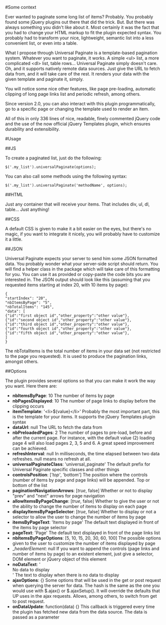 #Some context

Ever wanted to paginate some long list of items? Probably. You probably found some jQuery plugins out there that did the trick. But. But there was always something you didn't like about it. Most certainly it was the fact that you had to change your HTML markup to fit the plugin expected syntax. You probably had to transform your nice, lightweight, semantic list into a less convenient list, or even into a table.

What I propose through Universal Paginate is a template-based pagination system. Whatever you want to paginate, it works. A simple &lt;ul&gt; list, a more complicated &lt;dl&gt; list, table rows... Universal Paginate simply doesn't care. Oh, and it supports natively remote data sources. Just give the URL to fetch data from, and it will take care of the rest. It renders your data with the given template and paginate it, simply.

You will notice some nice other features, like page pre-loading, automatic clipping of long page links list and periodic refresh, among others.

Since version 2.0, you can also interact with this plugin programmatically, go to a specific page or changing the template used to render an item.

All of this in only 336 lines of nice, readable, finely commented jQuery code and the use of the now official jQuery Templates plugin, which ensures durability and extensibility.

#Usage

##JS

To create a paginated list, just do the following:

    $('.my_list').universalPaginate(options);

You can also call some methods using the following syntax:

    $('.my_list').universalPaginate('methodName', options);

##HTML

Just any container that will receive your items. That includes div, ul, dl, table... Just anything!

##CSS

A default CSS is given to make it a bit easier on the eyes, but there's no magic, if you want to integrate it nicely, you will probably have to customize it a little.

##JSON

Universal Paginate expects your server to send him some JSON formatted data. You probably wonder what your server-side script should return. You will find a helper class in the package which will take care of this formatting for you. You can use it as provided or copy-paste the code bits you are interested in.
The JSON output should look like this (assuming that you requested items starting at index 20, with 10 items by page):

    {
    "startIndex": "20",
    "nbItemsByPage": "5",
    "nbTotalItems": "145",
    "data": [
    {"id":"first object id","other_property":"other value"},
    {"id":"second object id","other_property":"other value"},
    {"id":"third object id","other_property":"other value"},
    {"id":"fourth object id","other_property":"other value"},
    {"id":"fifth object id","other_property":"other value"},
    ]
    } 

The nbTotalItems is the total number of items in your data set (not restricted to the page you requested). It is used to produce the pagination links, amongst others.

##Options

The plugin provides several options so that you can make it work the way you want. Here there are:

* __nbItemsByPage__: 10
The number of items by page
* __nbPagesDisplayed__: 10
The number of page links to display before the clipping occurs
* __itemTemplate__: '&lt;li&gt;${value}&lt;/li&gt;'
Probably the most important part, this is the template for your items. It supports the jQuery Templates plugin syntax
* __dataUrl__: null
The URL to fetch the data from
* __nbPreloadedPages__: 2
The number of pages to pre-load, before and after the current page. For instance, with the default value (2) loading page 4 will also load pages 2, 3, 5 and 6. A great speed improvement can be achieved.
* __refreshInterval__: null
In milliseconds, the time elapsed between two data refreshes. null means no refresh at all.
* __universalPaginateClass__: 'universal_paginate'
The default prefix for Universal Paginate specific classes and other things
* __controlsPosition__: [_'top'_, 'bottom']
The position where the controls (number of items by page and page links) will be appended. Top or bottom of the list
* __paginationNavigationArrows__: [_true_, false]
Whether or not to display "prev" and "next" arrows for page navigation
* __allowItemsByPageChange__: [_true_, false]
Whether to give the user or not the ability to change the number of items to display on each page
* __displayItemsByPageSelector__: [_true_, false]
Whether to display or not a selector to allow the user to change the number of items by page
* __itemsByPageText__: 'Items by page'
The default text displayed in front of the items by page selector
* __pageText__: 'Page'
The default text displayed in front of the page links list
* __nbItemsByPageOptions__: [5, 10, 15, 20, 30, 60, 100]
The possible options given to the user to customize the number of items displayed by page
* __headerElement_: null
If you want to append the controls (page links and number of items by page) to an existent element, just give a selector, DOM element or jQuery object of this element
* __noDataText__: '<div>No data to display</div>'
The text to display when there is no data to display
* __ajaxOptions__: {}
Some options that will be used in the get or post request when querying the server for data. The hash is the same as the one you would use with $.ajax() or $.ajaxSetup(). It will override the defaults that UP uses in the ajax requests. Allows, among others, to switch from get to post request.
* __onDataUpdate__: function(data) {}
This callback is triggered every time the plugin has fetched new data from the data source. The data is passed as a parameter

